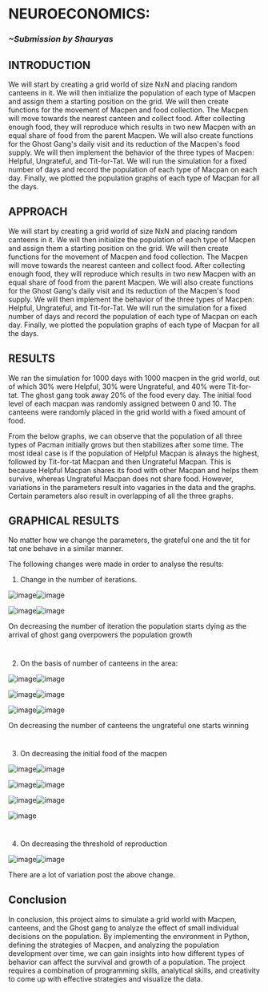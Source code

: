 <!-- # BCS-Takneek-PS-2023
This is a repo containing the code and the documentation for the BCS PS, Takneek 2023.
 -->
# NEUROECONOMICS:

### _~Submission by Shauryas_

## INTRODUCTION

We will start by creating a grid world of size NxN and placing random canteens in it. We will then initialize the population of each type of Macpen and assign them a starting position on the grid. We will then create functions for the movement of Macpen and food collection. The Macpen will move towards the nearest canteen and collect food. After collecting enough food, they will reproduce which results in two new Macpen with an equal share of food from the parent Macpen. We will also create functions for the Ghost Gang's daily visit and its reduction of the Macpen's food supply. We will then implement the behavior of the three types of Macpen: Helpful, Ungrateful, and Tit-for-Tat. We will run the simulation for a fixed number of days and record the population of each type of Macpan on each day. Finally, we plotted the population graphs of each type of Macpan for all the days.

## APPROACH

We will start by creating a grid world of size NxN and placing random canteens in it. We will then initialize the population of each type of Macpen and assign them a starting position on the grid. We will then create functions for the movement of Macpen and food collection. The Macpen will move towards the nearest canteen and collect food. After collecting enough food, they will reproduce which results in two new Macpen with an equal share of food from the parent Macpen. We will also create functions for the Ghost Gang's daily visit and its reduction of the Macpen's food supply. We will then implement the behavior of the three types of Macpen: Helpful, Ungrateful, and Tit-for-Tat. We will run the simulation for a fixed number of days and record the population of each type of Macpan on each day. Finally, we plotted the population graphs of each type of Macpan for all the days.

## RESULTS

We ran the simulation for 1000 days with 1000 macpen in the grid world, out of which 30% were Helpful, 30% were Ungrateful, and 40% were Tit-for-tat. The ghost gang took away 20% of the food every day. The initial food level of each macpan was randomly assigned between 0 and 10. The canteens were randomly placed in the grid world with a fixed amount of food.

From the below graphs, we can observe that the population of all three types of Pacman initially grows but then stabilizes after some time. The most ideal case is if the population of Helpful Macpan is always the highest, followed by Tit-for-tat Macpan and then Ungrateful Macpan. This is because Helpful Macpan shares its food with other Macpan and helps them survive, whereas Ungrateful Macpan does not share food. However, variations in the parameters result into vagaries in the data and the graphs. Certain parameters also result in overlapping of all the three graphs.


## GRAPHICAL RESULTS

No matter how we change the parameters, the grateful one and the tit for tat one behave in a similar manner.

The following changes were made in order to analyse the results:

1. Change in the number of iterations.

![image](https://user-images.githubusercontent.com/123170794/229425902-a4488b4c-8ab7-4ac0-8762-4e55187d1990.png)![image](https://user-images.githubusercontent.com/123170794/229425957-34498985-1a83-4b7f-9ee5-fd6608cb35c5.png)

![image](https://user-images.githubusercontent.com/123170794/229426220-69ab5782-80a9-4d44-b223-4a78361287a3.png)![image](https://user-images.githubusercontent.com/123170794/229426243-acc874f9-5e3f-4542-abc7-9005193d53b4.png)

On decreasing the number of iteration the population starts dying as the arrival of ghost gang overpowers the population growth

# 
#
2. On the basis of number of canteens in the area:

![image](https://user-images.githubusercontent.com/123170794/229426477-b9cbb96c-9009-466a-b3fd-b2554c032c83.png)![image](https://user-images.githubusercontent.com/123170794/229426493-123d6d30-665b-4dfa-a491-0f6e7c964c24.png)

![image](https://user-images.githubusercontent.com/123170794/229426501-a2e16b78-aeb5-4820-98cc-ec4afeb43955.png)![image](https://user-images.githubusercontent.com/123170794/229426526-18cac48d-6709-465d-b1b8-87450cfafca9.png)

![image](https://user-images.githubusercontent.com/123170794/229426653-e14dd75f-c816-43c2-985f-372bf4d6047b.png)![image](https://user-images.githubusercontent.com/123170794/229426670-460d59d7-45d5-4f97-b7ce-a587644c179f.png)

On decreasing the number of canteens the ungrateful one starts winning

#
#
3. On decreasing the initial food of the macpen 

![image](https://user-images.githubusercontent.com/123170794/229426777-1a5e3d70-9f43-4a51-9319-98036408d8ba.png)![image](https://user-images.githubusercontent.com/123170794/229426805-ab412f22-9ffd-4b6f-a018-752672bc2f69.png)

![image](https://user-images.githubusercontent.com/123170794/229426862-bdc0e505-e725-4a46-b3a9-c6813b8e8a59.png)![image](https://user-images.githubusercontent.com/123170794/229426874-3f2c06fb-f88b-4f9e-9e3f-675f7827e68e.png)

![image](https://user-images.githubusercontent.com/123170794/229426938-b05e5ed2-a433-4b0c-b08f-654db7c37ad4.png)![image](https://user-images.githubusercontent.com/123170794/229426947-b2d0a82b-ebb7-4529-90fe-b552229ce4fa.png)

![image](https://user-images.githubusercontent.com/123170794/229426969-3a8173b0-2202-40f7-a352-29b58a00cd12.png)

#
#
4. On decreasing the threshold of reproduction

![image](https://user-images.githubusercontent.com/123170794/229427040-dabbd8f5-1e77-45f1-bc2b-bed476cd62cb.png)![image](https://user-images.githubusercontent.com/123170794/229427053-3089e21b-56af-45b8-ba2b-f0d599cddd88.png)


There are a lot of variation post the above change.



## Conclusion
In conclusion, this project aims to simulate a grid world with Macpen, canteens, and the Ghost gang to analyze the effect of small individual decisions on the population. By implementing the environment in Python, defining the strategies of Macpen, and analyzing the population development over time, we can gain insights into how different types of behavior can affect the survival and growth of a population. The project requires a combination of programming skills, analytical skills, and creativity to come up with effective strategies and visualize the data.


